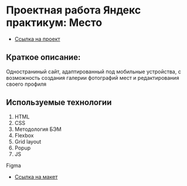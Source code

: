 # Проектная работа Яндекс практикум: Место

* [Ссылка на проект](https://komarworld.github.io/mesto/)
 
## Краткое описание:
 Одностраниный сайт, адаптированный под мобильные устройства, с возможность создания галерии фотографий мест и редактирования своего профиля

 ## Используемые технологии

1. HTML
2. CSS
3. Методология БЭМ
4. Flexbox
5. Grid layout
6. Popup
7. JS



Figma

* [Ссылка на макет](https://www.figma.com/file/2cn9N9jSkmxD84oJik7xL7/JavaScript.-Sprint-4?node-id=0%3A1)

